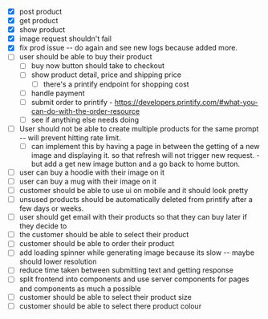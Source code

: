 - [x] post product
- [x] get product 
- [x] show product 
- [x] image request shouldn't fail 
- [x] fix prod issue -- do again and see new logs because added more. 
- [ ] user should be able to buy their product
    - [ ] buy now button should take to checkout 
    - [ ] show product detail, price and shipping price 
        - [ ] there's a printify endpoint for shopping cost 
    - [ ] handle payment 
    - [ ] submit order to printify - https://developers.printify.com/#what-you-can-do-with-the-order-resource
    - [ ] see if anything else needs doing 
- [ ] User should not be able to create multiple products for the same prompt -- will prevent hitting rate limit.
    - [ ] can implement this by having a page in between the getting of a new image and displaying it. so that refresh will not trigger new request. - but add a get new image button and a go back to home button. 
- [ ] user can buy a hoodie with their image on it 
- [ ] user can buy a mug with their image on it
- [ ] customer should be able to use ui on mobile and it should look pretty
- [ ] unsused products should be automatically deleted from printify after a few days or weeks. 
- [ ] user should get email with their products so that they can buy later if they decide to
- [ ] the customer should be able to select their product
- [ ] customer should be able to order their product 
- [ ] add loading spinner while generating image because its slow -- maybe should lower resolution
- [ ] reduce time taken between submitting text and getting response
- [ ] split frontend into components and use server components for pages and components as much a possible 
- [ ] customer should be able to select their product size
- [ ] customer should be able to select there product colour